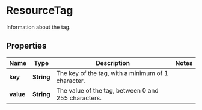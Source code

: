 

# ResourceTag

Information about the tag.

## Properties

| Name | Type | Description | Notes |
|------------ | ------------- | ------------- | -------------|
|**key** | **String** | The key of the tag, with a minimum of 1 character. |  |
|**value** | **String** | The value of the tag, between 0 and 255 characters. |  |



